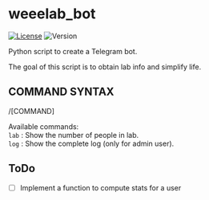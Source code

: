 # weeelab_bot
[![License](http://img.shields.io/:license-GPL3.0-blue.svg)](http://www.gnu.org/licenses/gpl-3.0.html)
![Version](https://img.shields.io/badge/version-0.1-yellow.svg)

Python script to create a Telegram bot.

The goal of this script is to obtain lab info and simplify life.

## COMMAND SYNTAX
/[COMMAND]

Available commands:  
  `lab`  : Show the number of people in lab.  
  `log` : Show the complete log (only for admin user).    
  

## ToDo
- [ ] Implement a function to compute stats for a user
